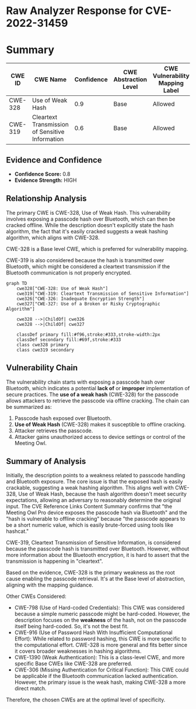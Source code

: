 # Raw Analyzer Response for CVE-2022-31459

# Summary
| CWE ID | CWE Name | Confidence | CWE Abstraction Level | CWE Vulnerability Mapping Label | CWE-Vulnerability Mapping Notes |
|---|---|---|---|---|---|
| CWE-328 | Use of Weak Hash | 0.9 | Base | Allowed | Primary CWE |
| CWE-319 | Cleartext Transmission of Sensitive Information | 0.6 | Base | Allowed | Secondary Candidate |

## Evidence and Confidence

*   **Confidence Score:** 0.8
*   **Evidence Strength:** HIGH

## Relationship Analysis
The primary CWE is CWE-328, Use of Weak Hash. This vulnerability involves exposing a passcode hash over Bluetooth, which can then be cracked offline. While the description doesn't explicitly state the hash algorithm, the fact that it's easily cracked suggests a weak hashing algorithm, which aligns with CWE-328.

CWE-328 is a Base level CWE, which is preferred for vulnerability mapping.

CWE-319 is also considered because the hash is transmitted over Bluetooth, which might be considered a cleartext transmission if the Bluetooth communication is not properly encrypted.

```mermaid
graph TD
    cwe328["CWE-328: Use of Weak Hash"]
    cwe319["CWE-319: Cleartext Transmission of Sensitive Information"]
    cwe326["CWE-326: Inadequate Encryption Strength"]
    cwe327["CWE-327: Use of a Broken or Risky Cryptographic Algorithm"]

    cwe328 -->|ChildOf| cwe326
    cwe328 -->|ChildOf| cwe327

    classDef primary fill:#f96,stroke:#333,stroke-width:2px
    classDef secondary fill:#69f,stroke:#333
    class cwe328 primary
    class cwe319 secondary
```

## Vulnerability Chain
The vulnerability chain starts with exposing a passcode hash over Bluetooth, which indicates a potential **lack of** or **improper** implementation of secure practices. The **use of a weak hash** (CWE-328) for the passcode allows attackers to retrieve the passcode via offline cracking. The chain can be summarized as:

1.  Passcode hash exposed over Bluetooth.
2.  **Use of Weak Hash** (CWE-328) makes it susceptible to offline cracking.
3.  Attacker retrieves the passcode.
4.  Attacker gains unauthorized access to device settings or control of the Meeting Owl.

## Summary of Analysis
Initially, the description points to a weakness related to passcode handling and Bluetooth exposure. The core issue is that the exposed hash is easily crackable, suggesting a weak hashing algorithm. This aligns well with CWE-328, Use of Weak Hash, because the hash algorithm doesn't meet security expectations, allowing an adversary to reasonably determine the original input. The CVE Reference Links Content Summary confirms that "the Meeting Owl Pro device exposes the passcode hash via Bluetooth" and the "hash is vulnerable to offline cracking" because "the passcode appears to be a short numeric value, which is easily brute-forced using tools like hashcat."

CWE-319, Cleartext Transmission of Sensitive Information, is considered because the passcode hash is transmitted over Bluetooth. However, without more information about the Bluetooth encryption, it is hard to assert that the transmission is happening in "cleartext".

Based on the evidence, CWE-328 is the primary weakness as the root cause enabling the passcode retrieval. It's at the Base level of abstraction, aligning with the mapping guidance.

Other CWEs Considered:

*   CWE-798 (Use of Hard-coded Credentials): This CWE was considered because a simple numeric passcode might be hard-coded. However, the description focuses on the **weakness** of the hash, not on the passcode itself being hard-coded. So, it's not the best fit.
*   CWE-916 (Use of Password Hash With Insufficient Computational Effort): While related to password hashing, this CWE is more specific to the computational effort. CWE-328 is more general and fits better since it covers broader weaknesses in hashing algorithms.
*   CWE-1390 (Weak Authentication): This is a class-level CWE, and more specific Base CWEs like CWE-328 are preferred.
*   CWE-306 (Missing Authentication for Critical Function): This CWE could be applicable if the Bluetooth communication lacked authentication. However, the primary issue is the weak hash, making CWE-328 a more direct match.

Therefore, the chosen CWEs are at the optimal level of specificity.